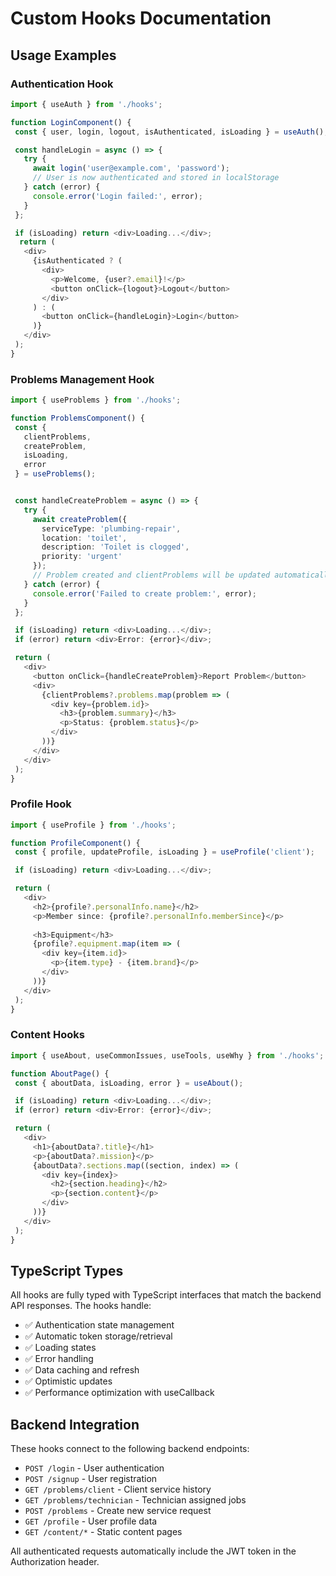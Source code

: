 # Custom Hooks Documentation

## Usage Examples

### Authentication Hook
```typescript
import { useAuth } from './hooks';

function LoginComponent() {
 const { user, login, logout, isAuthenticated, isLoading } = useAuth();

 const handleLogin = async () => {
   try {
     await login('user@example.com', 'password');
     // User is now authenticated and stored in localStorage
   } catch (error) {
     console.error('Login failed:', error);
   }
 };

 if (isLoading) return <div>Loading...</div>;
  return (
   <div>
     {isAuthenticated ? (
       <div>
         <p>Welcome, {user?.email}!</p>
         <button onClick={logout}>Logout</button>
       </div>
     ) : (
       <button onClick={handleLogin}>Login</button>
     )}
   </div>
 );
}
```

### Problems Management Hook
```typescript
import { useProblems } from './hooks';

function ProblemsComponent() {
 const {
   clientProblems,
   createProblem,
   isLoading,
   error
 } = useProblems();


 const handleCreateProblem = async () => {
   try {
     await createProblem({
       serviceType: 'plumbing-repair',
       location: 'toilet',
       description: 'Toilet is clogged',
       priority: 'urgent'
     });
     // Problem created and clientProblems will be updated automatically
   } catch (error) {
     console.error('Failed to create problem:', error);
   }
 };

 if (isLoading) return <div>Loading...</div>;
 if (error) return <div>Error: {error}</div>;

 return (
   <div>
     <button onClick={handleCreateProblem}>Report Problem</button>
     <div>
       {clientProblems?.problems.map(problem => (
         <div key={problem.id}>
           <h3>{problem.summary}</h3>
           <p>Status: {problem.status}</p>
         </div>
       ))}
     </div>
   </div>
 );
}
```

### Profile Hook
```typescript
import { useProfile } from './hooks';

function ProfileComponent() {
 const { profile, updateProfile, isLoading } = useProfile('client');

 if (isLoading) return <div>Loading...</div>;

 return (
   <div>
     <h2>{profile?.personalInfo.name}</h2>
     <p>Member since: {profile?.personalInfo.memberSince}</p>
    
     <h3>Equipment</h3>
     {profile?.equipment.map(item => (
       <div key={item.id}>
         <p>{item.type} - {item.brand}</p>
       </div>
     ))}
   </div>
 );
}
```

### Content Hooks
```typescript
import { useAbout, useCommonIssues, useTools, useWhy } from './hooks';

function AboutPage() {
 const { aboutData, isLoading, error } = useAbout();

 if (isLoading) return <div>Loading...</div>;
 if (error) return <div>Error: {error}</div>;

 return (
   <div>
     <h1>{aboutData?.title}</h1>
     <p>{aboutData?.mission}</p>
     {aboutData?.sections.map((section, index) => (
       <div key={index}>
         <h2>{section.heading}</h2>
         <p>{section.content}</p>
       </div>
     ))}
   </div>
 );
}
```

## TypeScript Types
All hooks are fully typed with TypeScript interfaces that match the backend API responses. The hooks handle:

- ✅ Authentication state management
- ✅ Automatic token storage/retrieval
- ✅ Loading states
- ✅ Error handling
- ✅ Data caching and refresh
- ✅ Optimistic updates
- ✅ Performance optimization with useCallback

## Backend Integration
These hooks connect to the following backend endpoints:

- `POST /login` - User authentication
- `POST /signup` - User registration
- `GET /problems/client` - Client service history
- `GET /problems/technician` - Technician assigned jobs
- `POST /problems` - Create new service request
- `GET /profile` - User profile data
- `GET /content/*` - Static content pages

All authenticated requests automatically include the JWT token in the Authorization header.